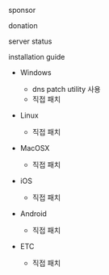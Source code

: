 sponsor

donation

server status

installation guide

- Windows
    - dns patch utility 사용
    - 직접 패치

- Linux
    - 직접 패치

- MacOSX
    - 직접 패치

- iOS
    - 직접 패치

- Android
    - 직접 패치

- ETC
    - 직접 패치
